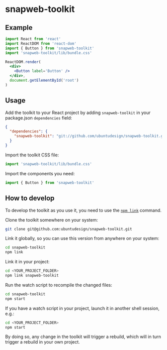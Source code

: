 # snapweb-toolkit

## Example

```jsx
import React from 'react'
import ReactDOM from 'react-dom'
import { Button } from 'snapweb-toolkit'
import 'snapweb-toolkit/lib/bundle.css'

ReactDOM.render(
  <div>
    <Button label='Button' />
  </div>,
  document.getElementById('root')
)
```

## Usage

Add the toolkit to your React project by adding `snapweb-toolkit` in your package.json `dependencies` field:

```json
{
  "dependencies": {
    "snapweb-toolkit": "git://github.com/ubuntudesign/snapweb-toolkit.git#master"
  }
}
```

Import the toolkit CSS file:

```jsx
import 'snapweb-toolkit/lib/bundle.css'
```

Import the components you need:

```jsx
import { Button } from 'snapweb-toolkit'
```


## How to develop

To develop the toolkit as you use it, you need to use the [`npm link`](https://docs.npmjs.com/cli/link) command.

Clone the toolkit somewhere on your system:

```sh
git clone git@github.com:ubuntudesign/snapweb-toolkit.git
```

Link it globally, so you can use this version from anywhere on your system:

```sh
cd snapweb-toolkit
npm link
```

Link it in your project:

```sh
cd <YOUR_PROJECT_FOLDER>
npm link snapweb-toolkit
```

Run the watch script to recompile the changed files:

```sh
cd snapweb-toolkit
npm start
```

If you have a watch script in your project, launch it in another shell session, e.g.:

```sh
cd <YOUR_PROJECT_FOLDER>
npm start
```

By doing so, any change in the toolkit will trigger a rebuild, which will in turn trigger a rebuild in your own project.
